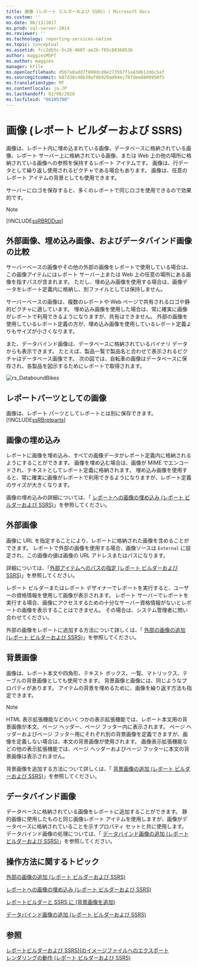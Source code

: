 ```yaml
---
title: 画像 (レポート ビルダーおよび SSRS) | Microsoft Docs
ms.custom: ''
ms.date: 06/13/2017
ms.prod: sql-server-2014
ms.reviewer: ''
ms.technology: reporting-services-native
ms.topic: conceptual
ms.assetid: fcc2db5c-5c26-4607-ae2b-f65c80360536
author: maggiesMSFT
ms.author: maggies
manager: kfile
ms.openlocfilehash: d5b7a8add7f890dcd6e273597f1a43d612d6c5af
ms.sourcegitcommit: b87d36c46b39af8b929ad94ec707dee8800950f5
ms.translationtype: MT
ms.contentlocale: ja-JP
ms.lasthandoff: 02/08/2020
ms.locfileid: "66105700"
---
```

# <a name="images-report-builder-and-ssrs"></a>画像 (レポート ビルダーおよび SSRS)
  画像は、レポート内に埋め込まれている画像、データベースに格納されている画像、レポート サーバー上に格納されている画像、または Web 上の他の場所に格納されている画像への参照を保持するレポート アイテムです。 画像は、行データとして繰り返し使用されるピクチャである場合もあります。 画像は、任意のレポート アイテムの背景としても使用できます。  
  
 サーバーにロゴを保存すると、多くのレポートで同じロゴを使用できるので効果的です。  
  
> [!NOTE]  
>  [!INCLUDE[ssRBRDDup](../../includes/ssrbrddup-md.md)]  
  
##  <a name="ComparingImages"></a>外部画像、埋め込み画像、およびデータバインド画像の比較  
 サーバーベースの画像やその他の外部の画像をレポートで使用している場合は、この画像アイテムにはレポート サーバー上または Web 上の任意の場所にある画像を指すパスが含まれます。 ただし、埋め込み画像を使用する場合は、画像データをレポート定義内に格納し、別ファイルとしては保持しません。  
  
 サーバーベースの画像は、複数のレポートや Web ページで共有されるロゴや静的ピクチャに適しています。 埋め込み画像を使用した場合は、常に確実に画像がレポートで利用できるようになりますが、共有はできません。 外部の画像を使用しているレポート定義の方が、埋め込み画像を使用しているレポート定義よりもサイズが小さくなります。  
  
 また、データバインド画像は、データベースに格納されているバイナリ データからも表示できます。 たとえば、製品一覧で製品名と合わせて表示されるピクチャはデータベース画像です。 次の図では、自転車の画像はデータベースに保存され、各製品を図示するためにレポートで取得されます。  
  
 ![rs_DataboundBikes](../media/rs-databoundbikes.gif "rs_DataboundBikes")  
  

  
##  <a name="ImagesReportParts"></a>レポートパーツとしての画像  
 画像は、レポート パーツとしてレポートとは別に保存できます。 [!INCLUDE[ssRBrptparts](../../includes/ssrbrptparts-md.md)]  
  
 
  
##  <a name="EmbedImages"></a>画像の埋め込み  
 レポートに画像を埋め込み、すべての画像データがレポート定義内に格納されるようにすることができます。 画像を埋め込む場合は、画像が MIME でエンコードされ、テキストとしてレポート定義に格納されます。 埋め込み画像を使用すると、常に確実に画像がレポートで利用できるようになりますが、レポート定義のサイズが大きくなります。  
  
 画像の埋め込みの詳細については、「 [レポートへの画像の埋め込み &#40;レポート ビルダーおよび SSRS&#41;](embed-an-image-in-a-report-report-builder-and-ssrs.md)」を参照してください。  
  

  
##  <a name="ExternalImages"></a>外部画像  
 画像に URL を指定することにより、レポートに格納された画像を含めることができます。 レポートで外部の画像を使用する場合、画像ソースは `External` に設定され、この画像の値は画像の URL アドレスまたはパスになります。  
  
 詳細については、「[外部アイテムへのパスの指定 &#40;レポート ビルダーおよび SSRS&#41;](specifying-paths-to-external-items-report-builder-and-ssrs.md)」を参照してください。  
  
 レポート ビルダーまたはレポート デザイナーでレポートを実行すると、ユーザーの資格情報を使用して画像が表示されます。 レポート サーバーでレポートを実行する場合、画像にアクセスするための十分なサーバー資格情報がないとレポートの画像を表示することはできません。 その場合は、システム管理者に問い合わせてください。  
  
 外部の画像をレポートに追加する方法について詳しくは、「 [外部の画像の追加 &#40;レポート ビルダーおよび SSRS&#41;](add-an-external-image-report-builder-and-ssrs.md)」を参照してください。  
  
 
  
##  <a name="BackgroundImages"></a>背景画像  
 画像は、レポート本文や四角形、テキスト ボックス、一覧、マトリックス、テーブルの背景画像としても使用できます。 背景画像と画像には、同じようなプロパティがあります。 アイテムの背景を埋めるために、画像を繰り返す方法も指定できます。  
  
> [!NOTE]  
>  HTML 表示拡張機能などのいくつかの表示拡張機能では、レポート本文用の背景画像が本文、ページ ヘッダー、ページ フッター内に表示されます。 ページ ヘッダーおよびページ フッター用にそれぞれ別の背景画像を定義できますが、画像を定義しない場合は、本文の背景画像が使用されます。 画像表示拡張機能などの他の表示拡張機能では、ページ ヘッダーおよびページ フッターに本文の背景画像は表示されません。  
  
 背景画像を追加する方法について詳しくは、「 [背景画像の追加 &#40;レポート ビルダーおよび SSRS&#41;](add-a-background-image-report-builder-and-ssrs.md)」を参照してください。  
  
 
  
##  <a name="DataboundImages"></a>データバインド画像  
 データベースに格納されている画像をレポートに追加することができます。 静的画像に使用したものと同じ画像レポート アイテムを使用しますが、画像がデータベースに格納されていることを示すプロパティ セットと共に使用します。 データバインド画像の処理については、「 [データバインド画像の追加 &#40;レポート ビルダーおよび SSRS&#41;](add-a-data-bound-image-report-builder-and-ssrs.md)」を参照してください。  
  

  
##  <a name="HowTo"></a>操作方法に関するトピック  
 [外部の画像の追加 &#40;レポート ビルダーおよび SSRS&#41;](add-an-external-image-report-builder-and-ssrs.md)  
  
 [レポートへの画像の埋め込み &#40;レポート ビルダーおよび SSRS&#41;](embed-an-image-in-a-report-report-builder-and-ssrs.md)  
  
 [レポートビルダーと SSRS に &#40;背景画像を追加&#41;](add-a-background-image-report-builder-and-ssrs.md)  
  
 [データバインド画像の追加 &#40;レポート ビルダーおよび SSRS&#41;](add-a-data-bound-image-report-builder-and-ssrs.md)  
  
  
  
## <a name="see-also"></a>参照  
 [レポートビルダーおよび SSRS&#41;&#40;のイメージファイルへのエクスポート](../report-builder/exporting-to-an-image-file-report-builder-and-ssrs.md)   
 [レンダリングの動作 &#40;レポート ビルダーおよび SSRS&#41;](rendering-behaviors-report-builder-and-ssrs.md)  
  
  
